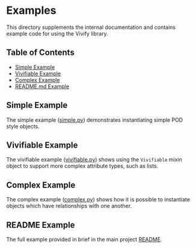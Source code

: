 # Examples

This directory supplements the internal documentation and contains example code for using the Vivify library.

## Table of Contents

- [Simple Example](#simple-example)
- [Vivifiable Example](#vivifiable-example)
- [Complex Example](#complex-example)
- [README.md Example](#readme-example)

## Simple Example

The simple example ([simple.py](./simple.py)) demonstrates instantiating simple POD style objects.

## Vivifiable Example

The vivifiable example ([vivifiable.py](./vivifiable.py)) shows using the `Vivifiable` mixin object to support more complex attribute types, such as lists.

## Complex Example

The complex example ([complex.py](./complex.py)) shows how it is possible to instantiate objects which have relationships with one another.

## README Example

The full example provided in brief in the main project [README](../README.md).
